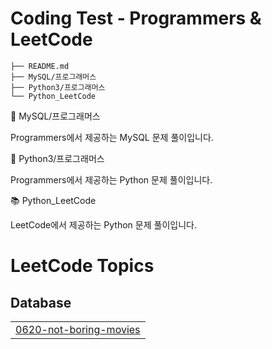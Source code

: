 # Coding Test - Programmers & LeetCode

```
├── README.md
├── MySQL/프로그래머스
├── Python3/프로그래머스
└── Python_LeetCode
```

📘 MySQL/프로그래머스

Programmers에서 제공하는 MySQL 문제 풀이입니다.

📗 Python3/프로그래머스

Programmers에서 제공하는 Python 문제 풀이입니다.

📚 Python_LeetCode

LeetCode에서 제공하는 Python 문제 풀이입니다.

<!---LeetCode Topics Start-->
# LeetCode Topics
## Database
|  |
| ------- |
| [0620-not-boring-movies](https://github.com/crystal397/Programmers-LeetCode/tree/master/0620-not-boring-movies) |
<!---LeetCode Topics End-->